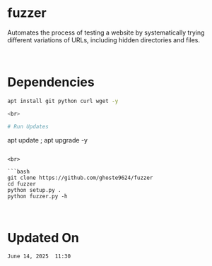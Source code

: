 # fuzzer
Automates the process of testing a website by systematically trying different variations of URLs, including hidden directories and files.

<br>

# Dependencies 
```bash
apt install git python curl wget -y

<br>

# Run Updates 
```
apt update ; apt upgrade -y
```

<br>

```bash
git clone https://github.com/ghoste9624/fuzzer
cd fuzzer
python setup.py . 
python fuzzer.py -h
```

<br>

# Updated On 

``
June 14, 2025  11:30
``

<br>